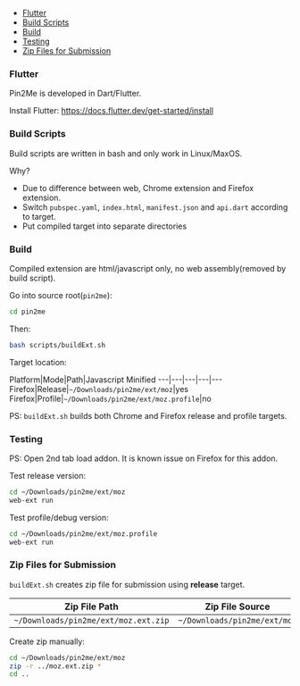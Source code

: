 <!-- TOC -->

- [Flutter](#flutter)
- [Build Scripts](#build-scripts)
- [Build](#build)
- [Testing](#testing)
- [Zip Files for Submission](#zip-files-for-submission)

<!-- /TOC -->

### Flutter

Pin2Me is developed in Dart/Flutter.

Install Flutter: https://docs.flutter.dev/get-started/install

### Build Scripts

Build scripts are written in bash and only work in Linux/MaxOS.

Why?
- Due to difference between web, Chrome extension and Firefox extension.
- Switch `pubspec.yaml`, `index.html`, `manifest.json` and `api.dart` according to target.
- Put compiled target into separate directories

### Build

Compiled extension are html/javascript only, no web assembly(removed by build script).

Go into source root(`pin2me`):

```sh
cd pin2me
```

Then:

```sh
bash scripts/buildExt.sh
```

Target location:

Platform|Mode|Path|Javascript Minified
---|---|---|---|---
Firefox|Release|`~/Downloads/pin2me/ext/moz`|yes
Firefox|Profile|`~/Downloads/pin2me/ext/moz.profile`|no

PS: `buildExt.sh` builds both Chrome and Firefox release and profile targets.

### Testing

PS: Open 2nd tab load addon. It is known issue on Firefox for this addon.

Test release version:
```sh
cd ~/Downloads/pin2me/ext/moz
web-ext run
```

Test profile/debug version:
```sh
cd ~/Downloads/pin2me/ext/moz.profile
web-ext run
```

### Zip Files for Submission

`buildExt.sh` creates zip file for submission using **release** target.

Zip File Path|Zip File Source
---|---
`~/Downloads/pin2me/ext/moz.ext.zip`|`~/Downloads/pin2me/ext/moz`

Create zip manually:
```sh
cd ~/Downloads/pin2me/ext/moz
zip -r ../moz.ext.zip *
cd ..
```
